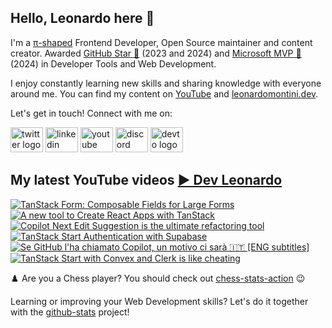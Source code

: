 ## Hello, Leonardo here 👋

I'm a [π-shaped](https://youtu.be/Dje_jaiMnYg) Frontend Developer, Open Source maintainer and content creator. Awarded [GitHub Star 🌟](https://stars.github.com/profiles/Balastrong/) (2023 and 2024) and [Microsoft MVP 🔷](https://mvp.microsoft.com/en-US/mvp/profile/51d820c5-949f-4961-aec5-09e34035cb24) (2024) in Developer Tools and Web Development.

I enjoy constantly learning new skills and sharing knowledge with everyone around me. You can find my content on [YouTube](https://www.youtube.com/c/DevLeonardo?sub_confirmation=1) and [leonardomontini.dev](https://leonardomontini.dev).

Let's get in touch! Connect with me on:

<div align="left">
  <a href="https://twitter.com/Balastrong" target="_blank"><img src="https://raw.githubusercontent.com/maurodesouza/profile-readme-generator/master/src/assets/icons/social/twitter/default.svg" width="52" height="40" alt="twitter logo" /></a>
  <a href="https://www.linkedin.com/in/leonardo-montini/" target="_blank"><img src="https://raw.githubusercontent.com/maurodesouza/profile-readme-generator/master/src/assets/icons/social/linkedin/default.svg" width="52" height="40" alt="linkedin logo" /></a>
  <a href="https://www.youtube.com/c/DevLeonardo?sub_confirmation=1" target="_blank"><img src="https://raw.githubusercontent.com/maurodesouza/profile-readme-generator/master/src/assets/icons/social/youtube/default.svg" width="52" height="40" alt="youtube logo" /></a>
  <a href="https://discord.gg/bqwyEa6We6" target="_blank"><img src="https://raw.githubusercontent.com/maurodesouza/profile-readme-generator/master/src/assets/icons/social/discord/default.svg" width="52" height="40" alt="discord logo" /></a>
  <a href="https://dev.to/balastrong" target="_blank"><img src="https://raw.githubusercontent.com/maurodesouza/profile-readme-generator/master/src/assets/icons/social/devto/default.svg" width="52" height="40" alt="devto logo" /></a>
</div>

## My latest YouTube videos [▶️ Dev Leonardo](https://www.youtube.com/@DevLeonardo?sub_confirmation=1)

<!-- BEGIN YOUTUBE-CARDS -->
[![TanStack Form: Composable Fields for Large Forms](https://ytcards.demolab.com/?id=YJ3rW85fnKo&title=TanStack+Form%3A+Composable+Fields+for+Large+Forms&lang=en&timestamp=1742045423&background_color=%230d1117&title_color=%23ffffff&stats_color=%23dedede&max_title_lines=1&width=250&border_radius=5&duration=661 "TanStack Form: Composable Fields for Large Forms")](https://www.youtube.com/watch?v=YJ3rW85fnKo)
[![A new tool to Create React Apps with TanStack](https://ytcards.demolab.com/?id=K2m5awz3cAk&title=A+new+tool+to+Create+React+Apps+with+TanStack&lang=en&timestamp=1739880033&background_color=%230d1117&title_color=%23ffffff&stats_color=%23dedede&max_title_lines=1&width=250&border_radius=5&duration=428 "A new tool to Create React Apps with TanStack")](https://www.youtube.com/watch?v=K2m5awz3cAk)
[![Copilot Next Edit Suggestion is the ultimate refactoring tool](https://ytcards.demolab.com/?id=bq4D_A7UPY8&title=Copilot+Next+Edit+Suggestion+is+the+ultimate+refactoring+tool&lang=en&timestamp=1739620854&background_color=%230d1117&title_color=%23ffffff&stats_color=%23dedede&max_title_lines=1&width=250&border_radius=5&duration=429 "Copilot Next Edit Suggestion is the ultimate refactoring tool")](https://www.youtube.com/watch?v=bq4D_A7UPY8)
[![TanStack Start Authentication with Supabase](https://ytcards.demolab.com/?id=6c8kuvBolQg&title=TanStack+Start+Authentication+with+Supabase&lang=en&timestamp=1739361609&background_color=%230d1117&title_color=%23ffffff&stats_color=%23dedede&max_title_lines=1&width=250&border_radius=5&duration=486 "TanStack Start Authentication with Supabase")](https://www.youtube.com/watch?v=6c8kuvBolQg)
[![Se GitHub l'ha chiamato Copilot, un motivo ci sarà 🇮🇹 [ENG subtitles]](https://ytcards.demolab.com/?id=T8xYVyhvO_Q&title=Se+GitHub+l%27ha+chiamato+Copilot%2C+un+motivo+ci+sar%C3%A0+%F0%9F%87%AE%F0%9F%87%B9+%5BENG+subtitles%5D&lang=en&timestamp=1738756843&background_color=%230d1117&title_color=%23ffffff&stats_color=%23dedede&max_title_lines=1&width=250&border_radius=5&duration=3325 "Se GitHub l'ha chiamato Copilot, un motivo ci sarà 🇮🇹 [ENG subtitles]")](https://www.youtube.com/watch?v=T8xYVyhvO_Q)
[![TanStack Start with Convex and Clerk is like cheating](https://ytcards.demolab.com/?id=RXDYqoO7V6w&title=TanStack+Start+with+Convex+and+Clerk+is+like+cheating&lang=en&timestamp=1738065629&background_color=%230d1117&title_color=%23ffffff&stats_color=%23dedede&max_title_lines=1&width=250&border_radius=5&duration=268 "TanStack Start with Convex and Clerk is like cheating")](https://www.youtube.com/watch?v=RXDYqoO7V6w)
<!-- END YOUTUBE-CARDS -->

♟️ Are you a Chess player? You should check out [chess-stats-action](https://github.com/Balastrong/chess-stats-action) 😉

Learning or improving your Web Development skills? Let's do it together with the [github-stats](https://github.com/Balastrong/github-stats) project!
